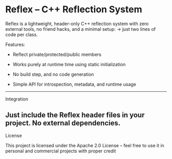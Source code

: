 # Reflex – C++ Reflection System

Reflex is a lightweight, header-only C++ reflection system with zero external tools, no friend hacks, and a minimal setup:
→ just two lines of code per class.

Features:

* Reflect private/protected/public members

* Works purely at runtime time using static initialization

* No build step, and no code generation

* Simple API for introspection, metadata, and runtime usage
---
Integration

Just include the Reflex header files in your project. No external dependencies.
---
License

This project is licensed under the Apache 2.0 License – feel free to use it in personal and commercial projects with proper credit
